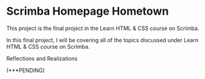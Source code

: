 # Scrimba Homepage Hometown
This project is the final project in the Learn HTML & CSS course on Scrimba.

In this final project, I will be covering all of the topics discussed under Learn HTML & CSS course on Scrimba.

Reflections and Realizations

(***PENDING)